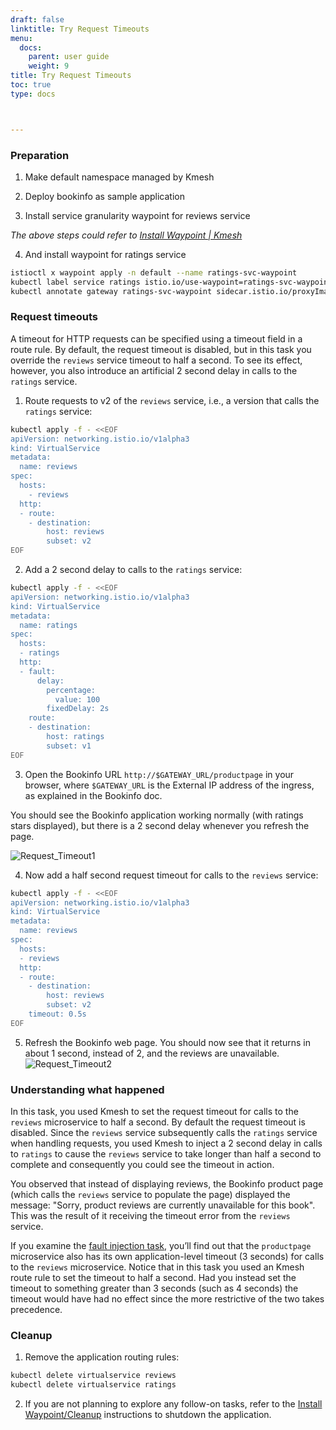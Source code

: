 ```yaml
---
draft: false
linktitle: Try Request Timeouts
menu:
  docs:
    parent: user guide
    weight: 9
title: Try Request Timeouts
toc: true
type: docs



---
```


### Preparation

1. Make default namespace managed by Kmesh

2. Deploy bookinfo as sample application

3. Install service granularity waypoint for reviews service

*The above steps could refer to [Install Waypoint | Kmesh](https://kmesh.net/en/docs/userguide/install_waypoint/#preparation)*

4. And install waypoint for ratings service
```bash
istioctl x waypoint apply -n default --name ratings-svc-waypoint
kubectl label service ratings istio.io/use-waypoint=ratings-svc-waypoint
kubectl annotate gateway ratings-svc-waypoint sidecar.istio.io/proxyImage=ghcr.io/kmesh-net/waypoint:latest
```

### Request timeouts

A timeout for HTTP requests can be specified using a timeout field in a route rule. By default, the request timeout is disabled, but in this task you override the `reviews` service timeout to half a second. To see its effect, however, you also introduce an artificial 2 second delay in calls to the `ratings` service.

1. Route requests to v2 of the `reviews` service, i.e., a version that calls the `ratings` service:

```bash
kubectl apply -f - <<EOF
apiVersion: networking.istio.io/v1alpha3
kind: VirtualService
metadata:
  name: reviews
spec:
  hosts:
    - reviews
  http:
  - route:
    - destination:
        host: reviews
        subset: v2
EOF
```

2. Add a 2 second delay to calls to the `ratings` service:

```bash
kubectl apply -f - <<EOF
apiVersion: networking.istio.io/v1alpha3
kind: VirtualService
metadata:
  name: ratings
spec:
  hosts:
  - ratings
  http:
  - fault:
      delay:
        percentage:
          value: 100
        fixedDelay: 2s
    route:
    - destination:
        host: ratings
        subset: v1
EOF
```

3. Open the Bookinfo URL `http://$GATEWAY_URL/productpage` in your browser, where `$GATEWAY_URL` is the External IP address of the ingress, as explained in the Bookinfo doc.

You should see the Bookinfo application working normally (with ratings stars displayed), but there is a 2 second delay whenever you refresh the page.

![Request_Timeout1](/docs/user_guide/request_timeout1.png)

4. Now add a half second request timeout for calls to the `reviews` service:

```bash
kubectl apply -f - <<EOF
apiVersion: networking.istio.io/v1alpha3
kind: VirtualService
metadata:
  name: reviews
spec:
  hosts:
  - reviews
  http:
  - route:
    - destination:
        host: reviews
        subset: v2
    timeout: 0.5s
EOF
```
5. Refresh the Bookinfo web page. You should now see that it returns in about 1 second, instead of 2, and the reviews are unavailable.
![Request_Timeout2](/docs/user_guide/request_timeout2.png)

### Understanding what happened

In this task, you used Kmesh to set the request timeout for calls to the `reviews` microservice to half a second. By default the request timeout is disabled. Since the `reviews` service subsequently calls the `ratings` service when handling requests, you used Kmesh to inject a 2 second delay in calls to `ratings` to cause the `reviews` service to take longer than half a second to complete and consequently you could see the timeout in action.

You observed that instead of displaying reviews, the Bookinfo product page (which calls the `reviews` service to populate the page) displayed the message: "Sorry, product reviews are currently unavailable for this book". This was the result of it receiving the timeout error from the `reviews` service.

If you examine the [fault injection task](https://kmesh.net/en/docs/userguide/try_fault_injection/), you’ll find out that the `productpage` microservice also has its own application-level timeout (3 seconds) for calls to the `reviews` microservice. Notice that in this task you used an Kmesh route rule to set the timeout to half a second. Had you instead set the timeout to something greater than 3 seconds (such as 4 seconds) the timeout would have had no effect since the more restrictive of the two takes precedence.

### Cleanup

1.  Remove the application routing rules:
```bash
kubectl delete virtualservice reviews
kubectl delete virtualservice ratings
```
2. If you are not planning to explore any follow-on tasks, refer to the [Install Waypoint/Cleanup](https://kmesh.net/en/docs/userguide/install_waypoint/#cleanup) instructions to shutdown the application.
